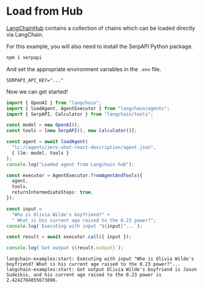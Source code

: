 # Load from Hub

[LangChainHub](https://github.com/hwchase17/langchain-hub) contains a collection of chains which can be loaded directly via LangChain.

For this example, you will also need to install the SerpAPI Python package.

```bash
npm i serpapi
```

And set the appropriate environment variables in the `.env` file.

```
SERPAPI_API_KEY="..."
```

Now we can get started!

```typescript
import { OpenAI } from "langchain";
import { loadAgent, AgentExecutor } from "langchain/agents";
import { SerpAPI, Calculator } from "langchain/tools";

const model = new OpenAI();
const tools = [new SerpAPI(), new Calculator()];

const agent = await loadAgent(
  "lc://agents/zero-shot-react-description/agent.json",
  { llm: model, tools }
);
console.log("Loaded agent from Langchain hub");

const executor = AgentExecutor.fromAgentAndTools({
  agent,
  tools,
  returnIntermediateSteps: true,
});

const input =
  "Who is Olivia Wilde's boyfriend?" +
  " What is his current age raised to the 0.23 power?";
console.log(`Executing with input "${input}"...`);

const result = await executor.call({ input });

console.log(`Got output ${result.output}`);
```

```shell
langchain-examples:start: Executing with input "Who is Olivia Wilde's boyfriend? What is his current age raised to the 0.23 power?"...
langchain-examples:start: Got output Olivia Wilde's boyfriend is Jason Sudeikis, and his current age raised to the 0.23 power is 2.4242784855673896.
```
